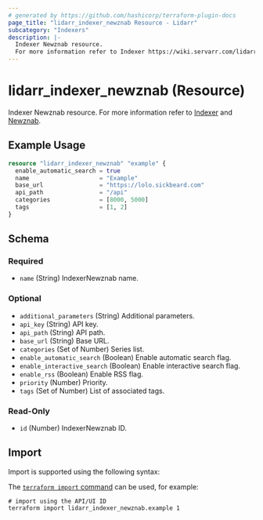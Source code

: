 ```yaml
---
# generated by https://github.com/hashicorp/terraform-plugin-docs
page_title: "lidarr_indexer_newznab Resource - Lidarr"
subcategory: "Indexers"
description: |-
  Indexer Newznab resource.
  For more information refer to Indexer https://wiki.servarr.com/lidarr/settings#indexers and Newznab https://wiki.servarr.com/lidarr/supported#newznab.
---
```


# lidarr_indexer_newznab (Resource)

<!-- subcategory:Indexers -->
Indexer Newznab resource.
For more information refer to [Indexer](https://wiki.servarr.com/lidarr/settings#indexers) and [Newznab](https://wiki.servarr.com/lidarr/supported#newznab).

## Example Usage

```terraform
resource "lidarr_indexer_newznab" "example" {
  enable_automatic_search = true
  name                    = "Example"
  base_url                = "https://lolo.sickbeard.com"
  api_path                = "/api"
  categories              = [8000, 5000]
  tags                    = [1, 2]
}
```

<!-- schema generated by tfplugindocs -->
## Schema

### Required

- `name` (String) IndexerNewznab name.

### Optional

- `additional_parameters` (String) Additional parameters.
- `api_key` (String) API key.
- `api_path` (String) API path.
- `base_url` (String) Base URL.
- `categories` (Set of Number) Series list.
- `enable_automatic_search` (Boolean) Enable automatic search flag.
- `enable_interactive_search` (Boolean) Enable interactive search flag.
- `enable_rss` (Boolean) Enable RSS flag.
- `priority` (Number) Priority.
- `tags` (Set of Number) List of associated tags.

### Read-Only

- `id` (Number) IndexerNewznab ID.

## Import

Import is supported using the following syntax:

The [`terraform import` command](https://developer.hashicorp.com/terraform/cli/commands/import) can be used, for example:

```shell
# import using the API/UI ID
terraform import lidarr_indexer_newznab.example 1
```
